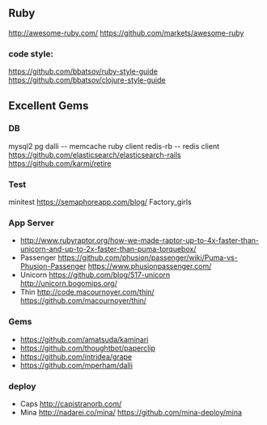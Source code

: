 ## Ruby
http://awesome-ruby.com/
https://github.com/markets/awesome-ruby

### code style:

https://github.com/bbatsov/ruby-style-guide
https://github.com/bbatsov/clojure-style-guide
## Excellent Gems
### DB
mysql2
pg
dalli -- memcache ruby client
redis-rb -- redis client
https://github.com/elasticsearch/elasticsearch-rails 
https://github.com/karmi/retire

### Test
minitest https://semaphoreapp.com/blog/
Factory_girls
### App Server
- <http://www.rubyraptor.org/how-we-made-raptor-up-to-4x-faster-than-unicorn-and-up-to-2x-faster-than-puma-torquebox/>
- Passenger <https://github.com/phusion/passenger/wiki/Puma-vs-Phusion-Passenger> <https://www.phusionpassenger.com/>
- Unicorn <https://github.com/blog/517-unicorn> <http://unicorn.bogomips.org/>
- Thin <http://code.macournoyer.com/thin/> <https://github.com/macournoyer/thin/>


### Gems
- <https://github.com/amatsuda/kaminari>
- <https://github.com/thoughtbot/paperclip>
- <https://github.com/intridea/grape>
- <https://github.com/mperham/dalli>

### deploy 
- Caps <http://capistranorb.com/>
- Mina <http://nadarei.co/mina/> <https://github.com/mina-deploy/mina>

